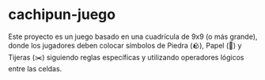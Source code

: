 # cachipun-juego
Este proyecto es un juego basado en una cuadrícula de 9x9 (o más grande), donde los jugadores deben colocar símbolos de Piedra (🪨), Papel (📄) y Tijeras (✂️) siguiendo reglas específicas y utilizando operadores lógicos entre las celdas.
